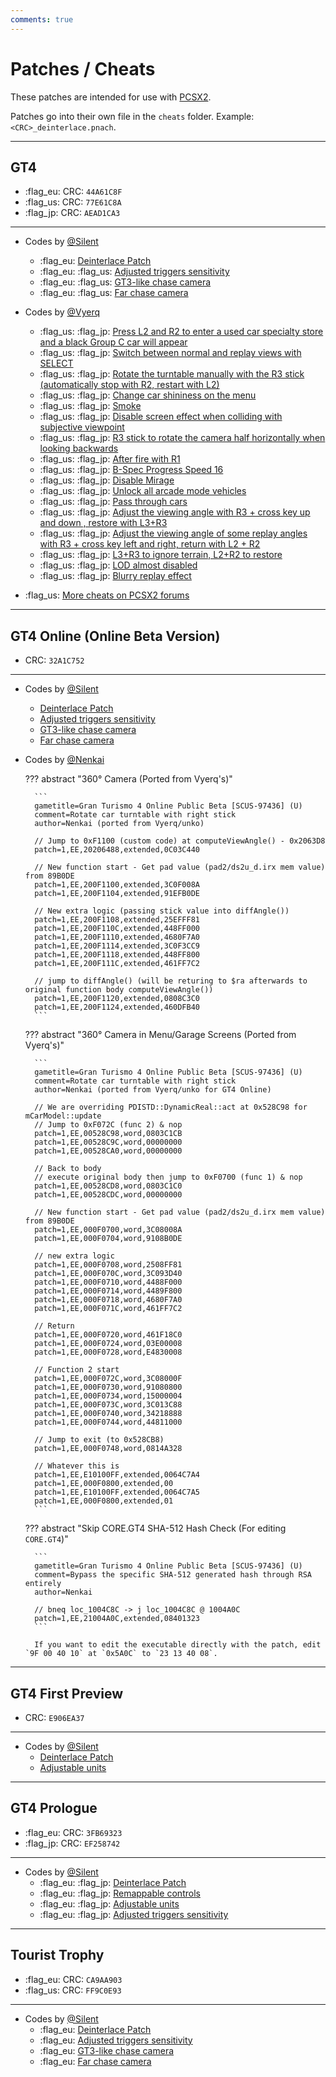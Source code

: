 ```yaml
---
comments: true
---
```


# Patches / Cheats

These patches are intended for use with [PCSX2](https://pcsx2.net/).

Patches go into their own file in the `cheats` folder. Example: `<CRC>_deinterlace.pnach`.

---

## GT4
* :flag_eu: CRC: `44A61C8F`
* :flag_us: CRC: `77E61C8A`
* :flag_jp: CRC: `AEAD1CA3`

---

* Codes by [@Silent](https://twitter.com/__silent_)
    - :flag_eu: [Deinterlace Patch](https://cookieplmonster.github.io/mods/gran-turismo-4/)
    - :flag_eu: :flag_us: [Adjusted triggers sensitivity](https://cookieplmonster.github.io/mods/gran-turismo-4/)
    - :flag_eu: :flag_us: [GT3-like chase camera](https://cookieplmonster.github.io/mods/gran-turismo-4/)
    - :flag_eu: :flag_us: [Far chase camera](https://cookieplmonster.github.io/mods/gran-turismo-4/)

* Codes by [@Vyerq](https://twitter.com/vyerq)
    - :flag_us: :flag_jp: [Press L2 and R2 to enter a used car specialty store and a black Group C car will appear](https://xn--pckq0c4g.com/codes/GT4)
    - :flag_us: :flag_jp: [Switch between normal and replay views with SELECT](https://xn--pckq0c4g.com/codes/GT4)
    - :flag_us: :flag_jp: [Rotate the turntable manually with the R3 stick (automatically stop with R2, restart with L2)](https://xn--pckq0c4g.com/codes/GT4)
    - :flag_us: :flag_jp: [Change car shininess on the menu](https://xn--pckq0c4g.com/codes/GT4)
    - :flag_us: :flag_jp: [Smoke](https://xn--pckq0c4g.com/codes/GT4)
    - :flag_us: :flag_jp: [Disable screen effect when colliding with subjective viewpoint](https://xn--pckq0c4g.com/codes/GT4)
    - :flag_us: :flag_jp: [R3 stick to rotate the camera half horizontally when looking backwards](https://xn--pckq0c4g.com/codes/GT4)
    - :flag_us: :flag_jp: [After fire with R1](https://xn--pckq0c4g.com/codes/GT4)
    - :flag_us: :flag_jp: [B-Spec Progress Speed 16](https://xn--pckq0c4g.com/codes/GT4)
    - :flag_us: :flag_jp: [Disable Mirage](https://xn--pckq0c4g.com/codes/GT4)
    - :flag_us: :flag_jp: [Unlock all arcade mode vehicles](https://xn--pckq0c4g.com/codes/GT4)
    - :flag_us: :flag_jp: [Pass through cars](https://xn--pckq0c4g.com/codes/GT4)
    - :flag_us: :flag_jp: [Adjust the viewing angle with R3 + cross key up and down , restore with L3+R3](https://xn--pckq0c4g.com/codes/GT4)
    - :flag_us: :flag_jp: [Adjust the viewing angle of some replay angles with R3 + cross key left and right, return with L2 + R2](https://xn--pckq0c4g.com/codes/GT4)
    - :flag_us: :flag_jp: [L3+R3 to ignore terrain, L2+R2 to restore](https://xn--pckq0c4g.com/codes/GT4)
    - :flag_us: :flag_jp: [LOD almost disabled](https://xn--pckq0c4g.com/codes/GT4)
    - :flag_us: :flag_jp: [Blurry replay effect](https://xn--pckq0c4g.com/codes/GT4)

* :flag_us: [More cheats on PCSX2 forums](https://forums.pcsx2.net/Thread-Gran-Turismo-4-PNach-Codes)

---

## GT4 Online (Online Beta Version)
* CRC: `32A1C752`

---

* Codes by [@Silent](https://twitter.com/__silent_)
    * [Deinterlace Patch](https://cookieplmonster.github.io/mods/gran-turismo-4/)
    * [Adjusted triggers sensitivity](https://cookieplmonster.github.io/mods/gran-turismo-4/)
    * [GT3-like chase camera](https://cookieplmonster.github.io/mods/gran-turismo-4/)
    * [Far chase camera](https://cookieplmonster.github.io/mods/gran-turismo-4/)

* Codes by [@Nenkai](https://twitter.com/Nenkaai)

    ??? abstract "360° Camera (Ported from Vyerq's)"

        ```
        gametitle=Gran Turismo 4 Online Public Beta [SCUS-97436] (U)
        comment=Rotate car turntable with right stick
        author=Nenkai (ported from Vyerq/unko)

        // Jump to 0xF1100 (custom code) at computeViewAngle() - 0x2063D8
        patch=1,EE,20206488,extended,0C03C440

        // New function start - Get pad value (pad2/ds2u_d.irx mem value) from 89B0DE
        patch=1,EE,200F1100,extended,3C0F008A
        patch=1,EE,200F1104,extended,91EFB0DE

        // New extra logic (passing stick value into diffAngle())
        patch=1,EE,200F1108,extended,25EFFF81
        patch=1,EE,200F110C,extended,448FF000
        patch=1,EE,200F1110,extended,4680F7A0
        patch=1,EE,200F1114,extended,3C0F3CC9
        patch=1,EE,200F1118,extended,448FF800
        patch=1,EE,200F111C,extended,461FF7C2

        // jump to diffAngle() (will be returing to $ra afterwards to original function body computeViewAngle())
        patch=1,EE,200F1120,extended,0808C3C0
        patch=1,EE,200F1124,extended,460DFB40
        ```


    ??? abstract "360° Camera in Menu/Garage Screens (Ported from Vyerq's)"

        ```
        gametitle=Gran Turismo 4 Online Public Beta [SCUS-97436] (U)
        comment=Rotate car turntable with right stick
        author=Nenkai (ported from Vyerq/unko for GT4 Online)

        // We are overriding PDISTD::DynamicReal::act at 0x528C98 for mCarModel::update
        // Jump to 0xF072C (func 2) & nop
        patch=1,EE,00528C98,word,0803C1CB
        patch=1,EE,00528C9C,word,00000000
        patch=1,EE,00528CA0,word,00000000

        // Back to body
        // execute original body then jump to 0xF0700 (func 1) & nop
        patch=1,EE,00528CD8,word,0803C1C0
        patch=1,EE,00528CDC,word,00000000

        // New function start - Get pad value (pad2/ds2u_d.irx mem value) from 89B0DE
        patch=1,EE,000F0700,word,3C08008A
        patch=1,EE,000F0704,word,9108B0DE

        // new extra logic
        patch=1,EE,000F0708,word,2508FF81
        patch=1,EE,000F070C,word,3C093D40
        patch=1,EE,000F0710,word,4488F000
        patch=1,EE,000F0714,word,4489F800
        patch=1,EE,000F0718,word,4680F7A0
        patch=1,EE,000F071C,word,461FF7C2

        // Return
        patch=1,EE,000F0720,word,461F18C0
        patch=1,EE,000F0724,word,03E00008
        patch=1,EE,000F0728,word,E4830008

        // Function 2 start
        patch=1,EE,000F072C,word,3C08000F
        patch=1,EE,000F0730,word,91080800
        patch=1,EE,000F0734,word,15000004
        patch=1,EE,000F073C,word,3C013C88
        patch=1,EE,000F0740,word,34218888
        patch=1,EE,000F0744,word,44811000

        // Jump to exit (to 0x528CB8)
        patch=1,EE,000F0748,word,0814A328

        // Whatever this is
        patch=1,EE,E10100FF,extended,0064C7A4
        patch=1,EE,000F0800,extended,00
        patch=1,EE,E10100FF,extended,0064C7A5
        patch=1,EE,000F0800,extended,01
        ```


    ??? abstract "Skip CORE.GT4 SHA-512 Hash Check (For editing `CORE.GT4`)"

        ```
        gametitle=Gran Turismo 4 Online Public Beta [SCUS-97436] (U)
        comment=Bypass the specific SHA-512 generated hash through RSA entirely
        author=Nenkai

        // bneq loc_1004C8C -> j loc_1004C8C @ 1004A0C
        patch=1,EE,21004A0C,extended,08401323
        ```

        If you want to edit the executable directly with the patch, edit `9F 00 40 10` at `0x5A0C` to `23 13 40 08`.


---

## GT4 First Preview
* CRC: `E906EA37`

---

* Codes by [@Silent](https://twitter.com/__silent_)
    - [Deinterlace Patch](https://cookieplmonster.github.io/mods/gran-turismo-4/)
    - [Adjustable units](https://cookieplmonster.github.io/mods/gran-turismo-4/)

---

## GT4 Prologue
* :flag_eu: CRC: `3FB69323`
* :flag_jp: CRC: `EF258742`

---

* Codes by [@Silent](https://twitter.com/__silent_)
    * :flag_eu: :flag_jp: [Deinterlace Patch](https://cookieplmonster.github.io/mods/gran-turismo-4-prologue/)
    * :flag_eu: :flag_jp: [Remappable controls](https://cookieplmonster.github.io/mods/gran-turismo-4-prologue/)
    * :flag_eu: :flag_jp: [Adjustable units](https://cookieplmonster.github.io/mods/gran-turismo-4-prologue/)
    * :flag_eu: :flag_jp: [Adjusted triggers sensitivity](https://cookieplmonster.github.io/mods/gran-turismo-4-prologue/)

---

## Tourist Trophy
* :flag_eu: CRC: `CA9AA903`
* :flag_us: CRC: `FF9C0E93`

---

* Codes by [@Silent](https://twitter.com/__silent_)
    * :flag_eu: [Deinterlace Patch](https://cookieplmonster.github.io/mods/tourist-trophy/)
    * :flag_eu: [Adjusted triggers sensitivity](https://cookieplmonster.github.io/mods/tourist-trophy/)
    * :flag_eu: [GT3-like chase camera](https://cookieplmonster.github.io/mods/tourist-trophy/)
    * :flag_eu: [Far chase camera](https://cookieplmonster.github.io/mods/tourist-trophy/)


